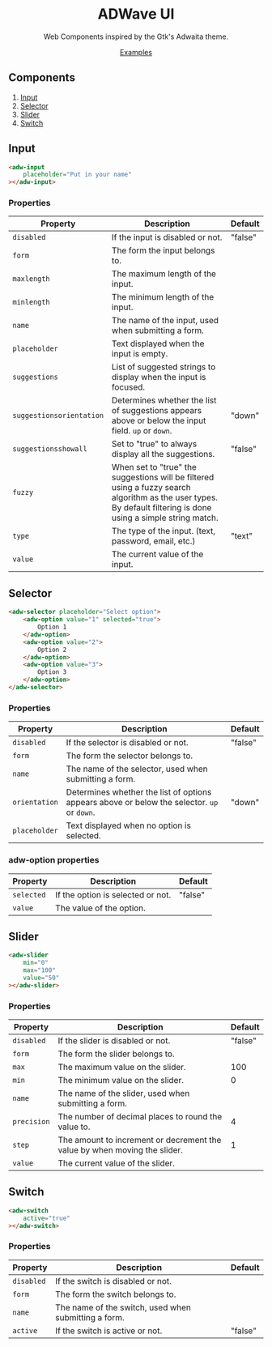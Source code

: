 <p align="center">
    <h1 align="center">ADWave UI</h1>
    <p align="center">
        Web Components inspired by the Gtk's Adwaita theme.
    </p>
    <p align="center">
        <a href="https://ncpa0.github.io/adwave-docs/">
            Examples
        </a>
    </p>
</p>

## Components

1. [Input](#input)
2. [Selector](#selector)
3. [Slider](#slider)
4. [Switch](#switch)

## Input

```html
<adw-input
    placeholder="Put in your name"
></adw-input>
```

### Properties

| Property                | Description                                                                 | Default |
|-------------------------|-----------------------------------------------------------------------------|---------|
| `disabled`              | If the input is disabled or not.                                            | "false" |
| `form`                  | The form the input belongs to.                                              |         |
| `maxlength`             | The maximum length of the input.                                            |         |
| `minlength`             | The minimum length of the input.                                            |         |
| `name`                  | The name of the input, used when submitting a form.                         |         |
| `placeholder`           | Text displayed when the input is empty.                                     |         |
| `suggestions`           | List of suggested strings to display when the input is focused.             |         |
| `suggestionsorientation`| Determines whether the list of suggestions appears above or below the input field. `up` or `down`. | "down"  |
| `suggestionsshowall`    | Set to "true" to always display all the suggestions.                        | "false" |
| `fuzzy`                 | When set to "true" the suggestions will be filtered using a fuzzy search algorithm as the user types. By default filtering is done using a simple string match. |         |
| `type`                  | The type of the input. (text, password, email, etc.)                        | "text"  |
| `value`                 | The current value of the input.                                             |         |

## Selector

```html
<adw-selector placeholder="Select option">
    <adw-option value="1" selected="true">
        Option 1
    </adw-option>
    <adw-option value="2">
        Option 2
    </adw-option>
    <adw-option value="3">
        Option 3
    </adw-option>
</adw-selector>
```

### Properties

| Property                | Description                                                                 | Default |
|-------------------------|-----------------------------------------------------------------------------|---------|
| `disabled`              | If the selector is disabled or not.                                         | "false" |
| `form`                  | The form the selector belongs to.                                           |         |
| `name`                  | The name of the selector, used when submitting a form.                      |         |
| `orientation`           | Determines whether the list of options appears above or below the selector. `up` or `down`. | "down"  |
| `placeholder`           | Text displayed when no option is selected.                                  |         |

### adw-option properties

| Property                | Description                                                                 | Default |
|-------------------------|-----------------------------------------------------------------------------|---------|
| `selected`              | If the option is selected or not.                                           | "false" |
| `value`                 | The value of the option.                                                    |         |

## Slider

```html
<adw-slider
    min="0"
    max="100"
    value="50"
></adw-slider>
```

### Properties

| Property                | Description                                                                 | Default |
|-------------------------|-----------------------------------------------------------------------------|---------|
| `disabled`              | If the slider is disabled or not.                                           | "false" |
| `form`                  | The form the slider belongs to.                                             |         |
| `max`                   | The maximum value on the slider.                                            | 100     |
| `min`                   | The minimum value on the slider.                                            | 0       |
| `name`                  | The name of the slider, used when submitting a form.                        |         |
| `precision`             | The number of decimal places to round the value to.                         | 4       |
| `step`                  | The amount to increment or decrement the value by when moving the slider.   | 1       |
| `value`                 | The current value of the slider.                                            |         |

## Switch

```html
<adw-switch
    active="true"
></adw-switch>
```

### Properties

| Property                | Description                                                                 | Default |
|-------------------------|-----------------------------------------------------------------------------|---------|
| `disabled`              | If the switch is disabled or not.                                           |         |
| `form`                  | The form the switch belongs to.                                             |         |
| `name`                  | The name of the switch, used when submitting a form.                        |         |
| `active`                | If the switch is active or not.                                             | "false" |